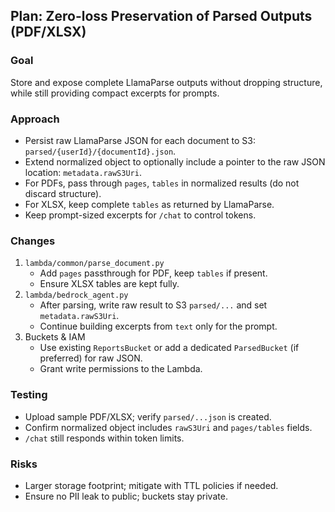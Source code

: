 ## Plan: Zero-loss Preservation of Parsed Outputs (PDF/XLSX)

### Goal
Store and expose complete LlamaParse outputs without dropping structure, while still providing compact excerpts for prompts.

### Approach
- Persist raw LlamaParse JSON for each document to S3: `parsed/{userId}/{documentId}.json`.
- Extend normalized object to optionally include a pointer to the raw JSON location: `metadata.rawS3Uri`.
- For PDFs, pass through `pages`, `tables` in normalized results (do not discard structure).
- For XLSX, keep complete `tables` as returned by LlamaParse.
- Keep prompt-sized excerpts for `/chat` to control tokens.

### Changes
1) `lambda/common/parse_document.py`
   - Add `pages` passthrough for PDF, keep `tables` if present.
   - Ensure XLSX tables are kept fully.
2) `lambda/bedrock_agent.py`
   - After parsing, write raw result to S3 `parsed/...` and set `metadata.rawS3Uri`.
   - Continue building excerpts from `text` only for the prompt.
3) Buckets & IAM
   - Use existing `ReportsBucket` or add a dedicated `ParsedBucket` (if preferred) for raw JSON.
   - Grant write permissions to the Lambda.

### Testing
- Upload sample PDF/XLSX; verify `parsed/...json` is created.
- Confirm normalized object includes `rawS3Uri` and `pages/tables` fields.
- `/chat` still responds within token limits.

### Risks
- Larger storage footprint; mitigate with TTL policies if needed.
- Ensure no PII leak to public; buckets stay private.
